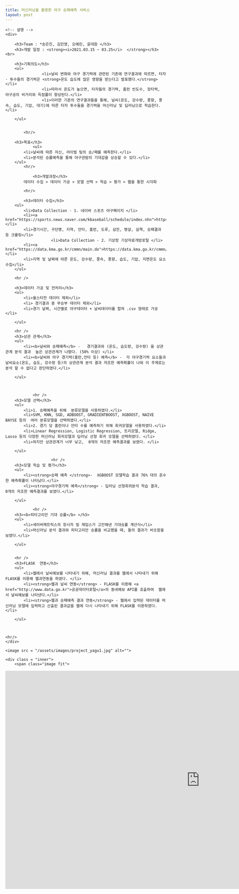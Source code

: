 ```yaml
---
title: 머신러닝을 활용한 야구 승패예측 서비스
layout: post
---
```


<!-- Main -->
<div id="main09">

	
	<!-- 설명 -->
	<div>
		
		<h3>Team : *송은진, 김민영, 오예린, 윤대원 </h3>
		<h3>개발 일정 : <strong><i>2021.03.15 ~ 03.25</i>  </strong></h3>
	<br>
			
		<h3>기획의도</h3>
		<ul>
					<li>날씨 변화와 야구 경기력에 관련된 기존에 연구결과에 따르면, 타자 · 투수들의 경기력은 <strong>온도 습도에 많은 영향을 받는다고 발표했다.</strong></li>
					<li>따라서 온도가 높으면, 타자들의 경기력, 홈런 빈도수, 장타력,  야구공의 비거리와 득점률이 향상된다.</li>
					<li>이러한 기존의 연구결과들을 통해, 날씨(온도, 강수량, 풍향, 풍속, 습도, 기압, 대기)에 따른 타자 투수들을 경기력을 머신러닝 및 딥러닝으로 학습한다.</li>

		</ul>

		
			<hr/>
		
		<h3>목표</h3>
				<ul>
			<li>날씨에 따른 자신, 라이벌 팀의 승/패를 예측한다.</li>
			<li>분석된 승률예측을 통해 야구관람의 기대감을 상승할 수 있다.</li>
		</ul>
			<hr/>
		
				<h3>개발과정</h3>
			데이터 수집 > 데이터 가공 > 모델 선택 > 학습 > 평가 > 웹을 통한 시각화
		
			<hr/>
		
			<h3>데이터 수집</h3>
		<ul>
			<li>Data Collection - 1. 네이버 스포츠 야구페이지 </li>
			<li><a href="https://sports.news.naver.com/kbaseball/schedule/index.nhn">https://sports.news.naver.com/kbaseball/schedule/index.nhn</a></li>
			<li>경기시간, 구단명, 지역, 안타, 홈런, 도루, 삼진, 병살, 실책, 승패결과 등 크롤링</li>
						<li>Data Collection - 2. 기상청 기상자료개방포털 </li>
			<li><a href="https://data.kma.go.kr/cmmn/main.do">https://data.kma.go.kr/cmmn/main.do</a></li>
			<li>지역 및 날짜에 따른 온도, 강수량, 풍속, 풍향, 습도, 기압, 지면온도 요소 수집</li>
		</ul>
		
		<hr />
		
		<h3>데이터 가공 및 전처리</h3>
		<ul>
			<li>올스타전 데이터 제외</li>
			<li> 경기결과 중 무승부 데이터 제외</li>
			<li>경기 날짜, 시간별로 야구데이터 + 날씨데이터를 합쳐 .csv 형태로 가공</li>

		</ul>
		
		<hr />
		<h3>상관 관계</h3>
		<ul>
			<li><b>날씨와 승패예측</b> -   경기결과와 (온도, 습도량, 강수량) 을 상관관계 분석 결과  높은 상관관계가 나왔다. (50% 이상) </li>
			<li><b>날씨와 야구 경기력(홈런,안타 등) 예측</b> -  각 야구경기력 요소들과 날씨요소(온도, 습도, 강수량 등)의 상관관계 분석 결과 저조한 예측확률이 나와 이 주제로는 분석 할 수 없다고 판단하였다.</li>

		</ul>
		
		
		
				<hr />
		<h3>모델 선택</h3>
		<ul>
			<li>1. 승패예측을 위해  분류모델을 사용하였다.</li>
			<li>SVM, KNN, SGD, ADBOOST, GRADIENTBOOST, XGBOOST, NAIVE BAYSE 등의  여러 분류모델을 선택하였다.</li>
			<li>2. 경기 당 홈런이나 안타 수를 예측하기 위해 회귀모델을 사용하였다.</li>
			<li>Linear Regression, Logistic Regression, 트리모델, Ridge, Lasso 등의 다양한 머신러닝 회귀모델과 딥러닝 선형 회귀 모델을 선택하였다. </li>
			<li>하지만 상관관계가 너무 낮고,  0개의 저조한 예측결과를 보였다. </li>

		</ul>
		
						<hr />
		<h3>모델 학습 및 평가</h3>
		<ul>
			<li><strong>승패 예측 </strong>-  XGBOOST 모델학습 결과 76% 대의 준수한 예측확률이 나타났다.</li>
			<li><strong>야구경기력 예측</strong> - 딥러닝 선형회귀분석 학습 결과,  0개의 저조한 예측결과를 보였다.</li>

		</ul>
		
				<hr />
		<h3><b>피타고리안 기대 승률</b> </h3>
		<ul>
			<li>세이버메트릭스의 창시자 빌 제임스가 고안해낸 기대승률 계산식</li>
			<li>머신러닝 분석 결과와 피타고리안 승률을 비교했을 때, 둘의 결과가 비슷함을 보였다.</li>

		</ul>
		
		
		<hr />
		<h3>FLASK  연동</h3>
		<ul>
			<li>웹에서 날씨예보를 나타내기 위해, 머신러닝 결과를 웹에서 나타내기 위해 FLASK를 이용해 웹과연동을 하였다. </li>
			<li><strong>웹과 날씨 연동</strong> - FLASK를 이용해 <a href="http://www.data.go.kr">공공데이터포털</a>의 동네예보 API를 호출하여  웹에서 날씨예보를 나타낸다.</li>
			<li><strong>웹과 승패예측 결과 연동</strong> - 웹에서 입력된 데이터를 머신러닝 모델에 입력하고 산출된 결과값을 웹에 다시 나타내기 위해 FLASK를 이용하였다.  </li>

		</ul>
		

		
	<hr/>	
	</div>
	
	
	
	
	
<!-- Image -->
	<image src = "/assets/images/project_yagu1.jpg" alt="">


																							
<!--video-->
	<div class = "inner">
		<span class="image fit">
<iframe  width="1215" height="683" src="https://www.youtube.com/embed/3qGf2XQnQCM" frameborder="0" allow="accelerometer; autoplay; encrypted-media; gyroscope; picture-in-picture" allowfullscreen></iframe>
			</span>										
	</div>
